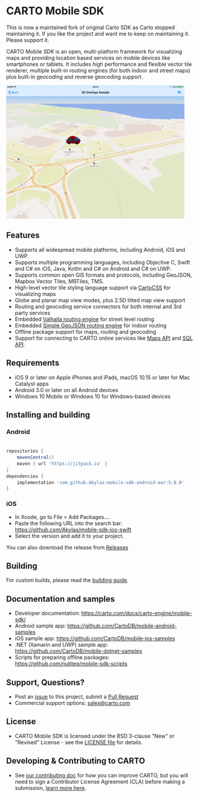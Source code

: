 # CARTO Mobile SDK

This is now a maintained fork of original Carto SDK as Carto stopped maintaining it.
If you like the project and want me to keep on maintaining it. Please support it.

CARTO Mobile SDK is an open, multi-platform framework for visualizing maps and providing location based services on mobile devices like smartphones or tablets. It includes high performance and flexible vector tile renderer, multiple built-in routing engines (for both indoor and street maps) plus built-in geocoding and reverse geocoding support.

![Liverpool](media/carto-mobile-sdk-animated.gif)

## Features

* Supports all widespread mobile platforms, including Android, iOS and UWP.
* Supports multiple programming languages, including Objective C, Swift and C# on iOS, Java, Kotlin and C# on Android and C# on UWP.
* Supports common open GIS formats and protocols, including GeoJSON, Mapbox Vector Tiles, MBTiles, TMS.
* High-level vector tile styling language support via [CartoCSS](https://carto.com/developers/styling/cartocss/) for visualizing maps
* Globe and planar map view modes, plus 2.5D tilted map view support
* Routing and geocoding service connectors for both internal and 3rd party services
* Embedded [Valhalla routing engine](https://github.com/valhalla/valhalla) for street level routing
* Embedded [Simple GeoJSON routing engine](https://github.com/nutiteq/python-sgre)  for indoor routing
* Offline package support for maps, routing and geocoding
* Support for connecting to CARTO online services like [Maps API](https://carto.com/developers/maps-api/) and [SQL API](https://carto.com/developers/sql-api/).

## Requirements

* iOS 9 or later on Apple iPhones and iPads, macOS 10.15 or later for Mac Catalyst apps
* Android 3.0 or later on all Android devices
* Windows 10 Mobile or Windows 10 for Windows-based devices

## Installing and building

### Android

```gradle

repositories {
	mavenCentral()
	maven { url 'https://jitpack.io' }
}
dependencies {
	implementation 'com.github.Akylas:mobile-sdk-android-aar:5.0.0'
}
```

### iOS

* In Xcode, go to File > Add Packages....
* Paste the following URL into the search bar: https://github.com/Akylas/mobile-sdk-ios-swift
* Select the version and add it to your project.

You can also download the release from [Releases](https://github.com/Akylas/mobile-sdk/releases)

## Building

For custom builds, please read the [building guide](./BUILDING.md).

## Documentation and samples

* Developer documentation: https://carto.com/docs/carto-engine/mobile-sdk/
* Android sample app: https://github.com/CartoDB/mobile-android-samples
* iOS sample app: https://github.com/CartoDB/mobile-ios-samples
* .NET (Xamarin and UWP) sample app: https://github.com/CartoDB/mobile-dotnet-samples
* Scripts for preparing offline packages: https://github.com/nutiteq/mobile-sdk-scripts

## Support, Questions?

* Post an [issue](https://github.com/CartoDB/mobile-sdk/issues) to this project, submit a [Pull Request](https://github.com/CartoDB/mobile-sdk/pulls)
* Commercial support options: sales@carto.com

## License

* CARTO Mobile SDK is licensed under the BSD 3-clause "New" or "Revised" License - see the [LICENSE file](LICENSE) for details.

## Developing & Contributing to CARTO

* See [our contributing doc](CONTRIBUTING.md) for how you can improve CARTO, but you will need to sign a Contributor License Agreement (CLA) before making a submission, [learn more here](https://carto.com/contributions).
